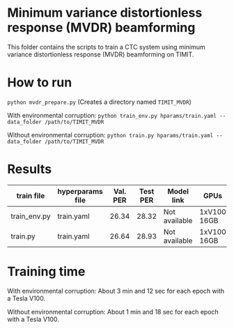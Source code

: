 # Minimum variance distortionless response (MVDR) beamforming

This folder contains the scripts to train a CTC system using minimum variance distortionless response (MVDR) beamforming on TIMIT.

# How to run

``python mvdr_prepare.py`` (Creates a directory named ``TIMIT_MVDR``)

With environmental corruption: ``python train_env.py hparams/train.yaml --data_folder /path/to/TIMIT_MVDR``

Without environmental corruption: ``python train.py hparams/train.yaml --data_folder /path/to/TIMIT_MVDR``

# Results

| train file   | hyperparams file | Val. PER | Test PER | Model link    | GPUs        |
| ------------ | ---------------- | -------- | -------- | ------------- | ----------- |
| train_env.py | train.yaml       | 26.34    | 28.32    | Not available | 1xV100 16GB |
| train.py     | train.yaml       | 26.64    | 28.93    | Not available | 1xV100 16GB |

# Training time

With environmental corruption: About 3 min and 12 sec for each epoch with a Tesla V100.

Without environmental corruption: About 1 min and 18 sec for each epoch with a Tesla V100.